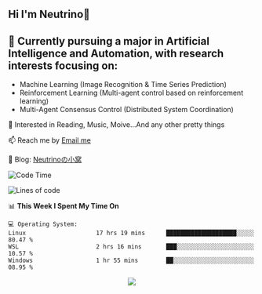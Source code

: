 ## Hi I'm Neutrino👋

## 🔭 Currently pursuing a major in Artificial Intelligence and Automation, with research interests focusing on:
- Machine Learning (Image Recognition & Time Series Prediction)
- Reinforcement Learning (Multi-agent control based on reinforcement learning)
- Multi-Agent Consensus Control (Distributed System Coordination)

💫 Interested in Reading, Music, Moive...And any other pretty things

📫 Reach me by [Email me](mailto:neutrin1zzz@gmail.com)

💬 Blog: [Neutrinoの小窝](https://neutrino.top/)

<!--START_SECTION:waka-->
![Code Time](http://img.shields.io/badge/Code%20Time-502%20hrs%2021%20mins-blue)

![Lines of code](https://img.shields.io/badge/From%20Hello%20World%20I%27ve%20Written-694.1%20thousand%20lines%20of%20code-blue)

📊 **This Week I Spent My Time On** 

```text
💻 Operating System: 
Linux                    17 hrs 19 mins      ████████████████████░░░░░   80.47 % 
WSL                      2 hrs 16 mins       ███░░░░░░░░░░░░░░░░░░░░░░   10.57 % 
Windows                  1 hr 55 mins        ██░░░░░░░░░░░░░░░░░░░░░░░   08.95 % 
```


<!--END_SECTION:waka-->

<div align="center">
<img align="center" src="https://skillicons.dev/icons?i=c,cpp,py&theme=dark" />
  
<!--
**Neutrin1/Neutrin1** is a ✨ _special_ ✨ repository because its `README.md` (this file) appears on your GitHub profile.

![header](https://capsule-render.vercel.app/api?type=venom&color=auto&height=100&section=header&text=Wish%20u%20have%20a%20nice%20day&fontSize=30&theme=tokyonight)
